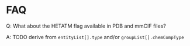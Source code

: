 
# FAQ

Q: What about the HETATM flag available in PDB and mmCIF files?

A: TODO derive from `entityList[].type` and/or `groupList[].chemCompType`
